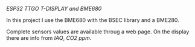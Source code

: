 *ESP32 TTGO T-DISPLAY and BME680*

In this project I use the BME680 with the BSEC library and a BME280. 

Complete sensors values are available throug a web page. On the display there are info from *IAQ*, *CO2 ppm*.
